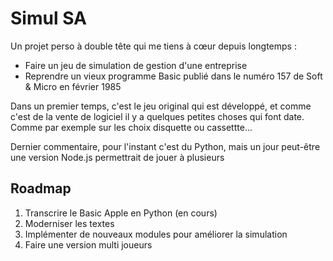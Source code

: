 # Simul SA

Un projet perso à double tête qui me tiens à cœur depuis longtemps :

* Faire un jeu de simulation de gestion d'une entreprise
* Reprendre un vieux programme Basic publié dans le numéro 157 de Soft & Micro en février 1985


Dans un premier temps, c'est le jeu original qui est développé, et comme c'est de la vente de logiciel il y a quelques petites choses qui font date. Comme  par exemple sur les choix disquette ou cassettte...

Dernier commentaire, pour l'instant c'est du Python, mais un jour peut-être une version Node.js permettrait de jouer à plusieurs

Roadmap
-------

1. Transcrire le Basic Apple en Python (en cours)
2. Moderniser les textes
3. Implémenter de nouveaux modules pour améliorer la simulation
4. Faire une version multi joueurs
